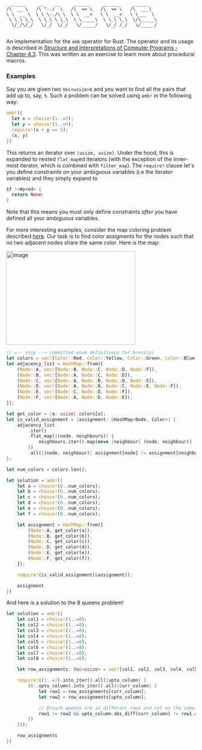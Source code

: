 ```
 ______     __    __     ______     ______     ______    
/\  __ \   /\ "-./  \   /\  == \   /\  == \   /\  ___\   
\ \  __ \  \ \ \-./\ \  \ \  __<   \ \  __<   \ \___  \  
 \ \_\ \_\  \ \_\ \ \_\  \ \_____\  \ \_\ \_\  \/\_____\ 
  \/_/\/_/   \/_/  \/_/   \/_____/   \/_/ /_/   \/_____/ 
                                                                                                                                    
```

An implementation for the `amb` operator for Rust. The operator and its usage is described in [Structure and Interpretations of Computer Programs - Chapter 4.3](https://sarabander.github.io/sicp/html/4_002e3.xhtml#g_t4_002e3). This was written as an exercise to learn more about procedural macros.

### Examples

Say you are given two `Vec<usize>`s and you want to find all the pairs that add up to, say, `5`. Such a problem can be solved using `amb!` in the following way:

```rust
amb!({
  let x = choice!(1..=5);
  let y = choice!(1..=5);
  require!(x + y == 5);
  (x, y)
})
```
This returns an iterator over `(usize, usize)`. Under the hood, this is expanded to nested `flat_map`ed iterators (with the exception of the inner-most iterator, which is combined with `filter_map`). The `require!` clause let's you define constraints on your ambiguous variables (i.e the iterator variables) and they simply expand to 
```rust
if !<#pred> {
  return None;
}
```

Note that this means you must only define constraints _after_ you have defined all your ambiguous variables.

For more interesting examples, consider the map coloring problem described [here](https://www.metalevel.at/prolog/optimization). Our task is to find color assigments for the nodes such that no two adjacent nodes share the same color. Here is the map:

<img width="343" height="249" alt="image" src="https://github.com/user-attachments/assets/57c1c616-ea85-4e1e-9c83-1a1cc9bc7256" />

```rust
// <-- snip --> (ommitted enum definitions for brevity)
let colors = vec![Color::Red, Color::Yellow, Color::Green, Color::Blue];
let adjacency_list = HashMap::from([
    (Node::A, vec![Node::B, Node::C, Node::D, Node::F]),
    (Node::B, vec![Node::A, Node::C, Node::D]),
    (Node::C, vec![Node::A, Node::B, Node::D, Node::E]),
    (Node::D, vec![Node::A, Node::B, Node::C, Node::E, Node::F]),
    (Node::E, vec![Node::C, Node::D, Node::F]),
    (Node::F, vec![Node::A, Node::D, Node::E]),
]);

let get_color = |a: usize| colors[a];
let is_valid_assignment = |assignment: &HashMap<Node, Color>| {
    adjacency_list
        .iter()
        .flat_map(|(node, neighbours)| {
            neighbours.iter().map(move |neighbour| (node, neighbour))
        })
        .all(|(node, neighbour)| assignment[node] != assignment[neighbour])
};

let num_colors = colors.len();

let solution = amb!({
    let a = choice!(0..num_colors);
    let b = choice!(0..num_colors);
    let c = choice!(0..num_colors);
    let d = choice!(0..num_colors);
    let e = choice!(0..num_colors);
    let f = choice!(0..num_colors);

    let assignment = HashMap::from([
        (Node::A, get_color(a)),
        (Node::B, get_color(b)),
        (Node::C, get_color(c)),
        (Node::D, get_color(d)),
        (Node::E, get_color(e)),
        (Node::F, get_color(f)),
    ]);

    require!(is_valid_assignment(&assignment));

    assignment
})
```

And here is a solution to the 8 queens problem!

```rust
let solution = amb!({
    let col1 = choice!(1..=8);
    let col2 = choice!(1..=8);
    let col3 = choice!(1..=8);
    let col4 = choice!(1..=8);
    let col5 = choice!(1..=8);
    let col6 = choice!(1..=8);
    let col7 = choice!(1..=8);
    let col8 = choice!(1..=8);

    let row_assignments: Vec<usize> = vec![col1, col2, col3, col4, col5, col6, col7, col8];

    require!((1..=7).into_iter().all(|upto_column| {
        (0..upto_column).into_iter().all(|curr_column| {
            let row1 = row_assignments[curr_column];
            let row2 = row_assignments[upto_column];

            // Ensure queens are in different rows and not on the same diagonal
            row1 != row2 && upto_column.abs_diff(curr_column) != row1.abs_diff(row2)
        })
    }));

    row_assignments
})
```
